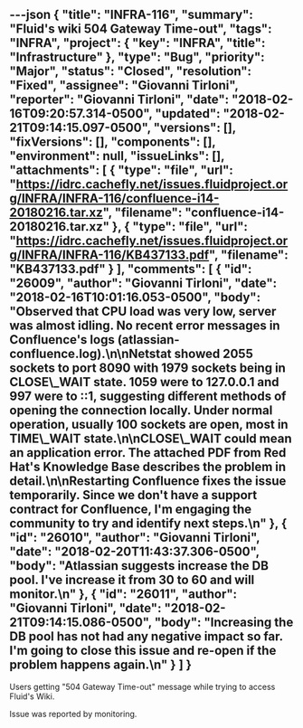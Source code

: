 ---json
{
  "title": "INFRA-116",
  "summary": "Fluid's wiki 504 Gateway Time-out",
  "tags": "INFRA",
  "project": {
    "key": "INFRA",
    "title": "Infrastructure"
  },
  "type": "Bug",
  "priority": "Major",
  "status": "Closed",
  "resolution": "Fixed",
  "assignee": "Giovanni Tirloni",
  "reporter": "Giovanni Tirloni",
  "date": "2018-02-16T09:20:57.314-0500",
  "updated": "2018-02-21T09:14:15.097-0500",
  "versions": [],
  "fixVersions": [],
  "components": [],
  "environment": null,
  "issueLinks": [],
  "attachments": [
    {
      "type": "file",
      "url": "https://idrc.cachefly.net/issues.fluidproject.org/INFRA/INFRA-116/confluence-i14-20180216.tar.xz",
      "filename": "confluence-i14-20180216.tar.xz"
    },
    {
      "type": "file",
      "url": "https://idrc.cachefly.net/issues.fluidproject.org/INFRA/INFRA-116/KB437133.pdf",
      "filename": "KB437133.pdf"
    }
  ],
  "comments": [
    {
      "id": "26009",
      "author": "Giovanni Tirloni",
      "date": "2018-02-16T10:01:16.053-0500",
      "body": "Observed that CPU load was very low, server was almost idling. No recent error messages in Confluence's logs (atlassian-confluence.log).\n\nNetstat showed 2055 sockets to port 8090 with 1979 sockets being in CLOSE\\_WAIT state. 1059 were to 127.0.0.1 and 997 were to ::1, suggesting different methods of opening the connection locally. Under normal operation, usually 100 sockets are open, most in TIME\\_WAIT state.\n\nCLOSE\\_WAIT could mean an application error. The attached PDF from Red Hat's Knowledge Base describes the problem in detail.\n\nRestarting Confluence fixes the issue temporarily. Since we don't have a support contract for Confluence, I'm engaging the community to try and identify next steps.\n"
    },
    {
      "id": "26010",
      "author": "Giovanni Tirloni",
      "date": "2018-02-20T11:43:37.306-0500",
      "body": "Atlassian suggests increase the DB pool. I've increase it from 30 to 60 and will monitor.\n"
    },
    {
      "id": "26011",
      "author": "Giovanni Tirloni",
      "date": "2018-02-21T09:14:15.086-0500",
      "body": "Increasing the DB pool has not had any negative impact so far. I'm going to close this issue and re-open if the problem happens again.\n"
    }
  ]
}
---
Users getting "504 Gateway Time-out" message while trying to access Fluid's Wiki.

Issue was reported by monitoring.

        